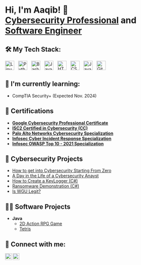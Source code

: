 <h1>Hi, I'm Aaqib! 👋<br/><a href="https://www.linkedin.com/in/aaqib-h/">Cybersecurity Professional</a> and <a href="https://github.com/Aaqib-H">Software Engineer</a></h1>

<h2>🛠️ My Tech Stack: </h2>
<img align="left" alt="Linux" width="30px" style="padding-right:10px;" src="https://cdn.jsdelivr.net/gh/devicons/devicon/icons/linux/linux-original.svg" />
<img align="left" alt="Python" width="30px" style="padding-right:10px;" src="https://cdn.jsdelivr.net/gh/devicons/devicon/icons/python/python-plain.svg" />
<img align="left" alt="Bash" width="30px" style="padding-right:10px;" src="https://cdn.jsdelivr.net/gh/devicons/devicon/icons/bash/bash-original.svg" />
<img align="left" alt="Java" width="30px" style="padding-right:10px;" src="https://cdn.jsdelivr.net/gh/devicons/devicon/icons/java/java-original.svg"/>
<img align="left" alt="HTML" width="30px" style="padding-right:10px;" src="https://cdn.jsdelivr.net/gh/devicons/devicon/icons/html5/html5-plain.svg" />
<img align="left" alt="CSS" width="30px" style="padding-right:10px;" src="https://cdn.jsdelivr.net/gh/devicons/devicon/icons/css3/css3-plain.svg" />
<img align="left" alt="JavaScript" width="30px" style="padding-right:10px;" src="https://cdn.jsdelivr.net/gh/devicons/devicon/icons/javascript/javascript-plain.svg" />
<img align="left" alt="GitHub" width="30px" style="padding-right:10px;" src="https://cdn.jsdelivr.net/gh/devicons/devicon/icons/github/github-original.svg" />
<br>
<br>

<h2>🌱 I'm currently learning: </h2>

- CompTIA Security+ (Expected Nov. 2024)

<div id="certifications">
  <h2 class="certifications">🧾 Certifications </h2>
  <ul>
    <li><a href="https://www.credly.com/badges/9fd72c7e-2a33-4b74-9de9-dcd6f39dc46b"><b>Google Cybersecurity Professional Certificate</b></a></li>
    <li><a href="https://imgur.com/a/hX3i6PF"><b>ISC2 Certified in Cybersecurity (CC)</b></a></li>
    <li><a href="https://www.coursera.org/account/accomplishments/specialization/F2MF3502CGD1"><b>Palo Alto Networks Cybersecurity Specialization</b></a></li>
    <li><a href="https://www.coursera.org/account/accomplishments/specialization/7Z2FG1ZM9HAH"><b>Infosec Cyber Incident Response Specialization</b></a></li>
    <li><a href="https://www.coursera.org/account/accomplishments/specialization/OHL6SAWJX1NM"><b>Infosec OWASP Top 10 - 2021 Specialization</b></a></li>
  </ul>
</div>

<h2>🔐 Cybersecurity Projects </h2>

- [How to get into Cybersecurity Starting From Zero](https://www.youtube.com/watch?v=a83ASGn_V_s)
- [A Day in the Life of a Cybersecurity Anayst](https://www.youtube.com/watch?v=uHy3oM7NnoU)
- [How to Create a KeyLogger (C#)](https://www.youtube.com/watch?v=N-L9hklSlNk)
- [Ransomware Demonstration (C#)](https://www.youtube.com/watch?v=OfvdQeh79s0)
- [Is WGU Legit?](https://www.youtube.com/watch?v=E2MwRWxDBkA)

<h2>👨‍💻 Software Projects </h2>

- <b>Java</b>
  - [2D Action RPG Game](https://github.com/Aaqib-H/2D-Action-RPG-Game)
  - [Tetris](https://github.com/Aaqib-H/Tetris-in-Java)
    
<h2> 🤳 Connect with me:</h2>

[<img align="left" alt="JoshMadakor | LinkedIn" width="22px" src="https://cdn.jsdelivr.net/npm/simple-icons@v3/icons/linkedin.svg" />][linkedin]
[<img align="left" alt="JoshMadakor | Instagram" width="22px" src="https://cdn.jsdelivr.net/npm/simple-icons@v3/icons/instagram.svg" />][instagram]

[instagram]: https://www.instagram.com/aaqib.exe/
[linkedin]: https://linkedin.com/in/aaqib-h

<!--
**Aaqib-H/Aaqib-H** is a ✨ _special_ ✨ repository because its `README.md` (this file) appears on your GitHub profile.

Here are some ideas to get you started:

- 🔭 I’m currently working on ...
- 🌱 I’m currently learning ...
- 👯 I’m looking to collaborate on ...
- 🤔 I’m looking for help with ...
- 💬 Ask me about ...
- 📫 How to reach me: ...
- 😄 Pronouns: ...
- ⚡ Fun fact: ...
-->
